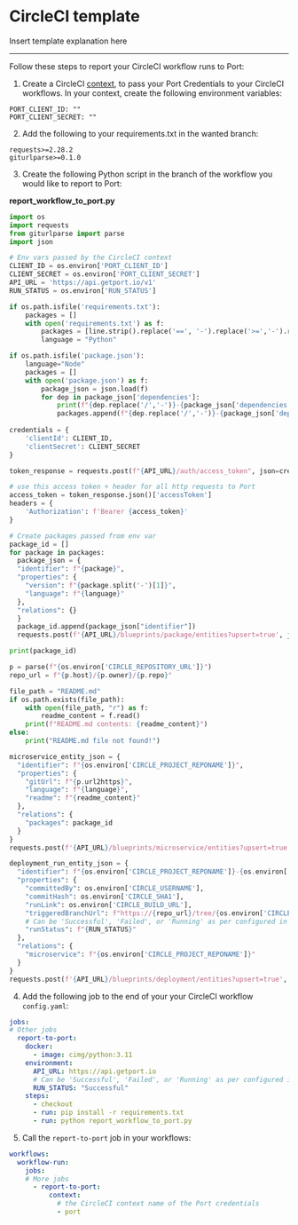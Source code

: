 # CircleCI template

Insert template explanation here

---

Follow these steps to report your CircleCI workflow runs to Port:
1. Create a CircleCI [context](https://circleci.com/docs/contexts/), to pass your Port Credentials to your CircleCI workflows. In your context, create the following environment variables:
```
PORT_CLIENT_ID: ""
PORT_CLIENT_SECRET: ""
```

2. Add the following to your requirements.txt in the wanted branch:
```
requests>=2.28.2
giturlparse>=0.1.0
```


3. Create the following Python script in the branch of the workflow you would like to report to Port:

**report_workflow_to_port.py**
```python 
import os
import requests
from giturlparse import parse
import json

# Env vars passed by the CircleCI context
CLIENT_ID = os.environ['PORT_CLIENT_ID']
CLIENT_SECRET = os.environ['PORT_CLIENT_SECRET']
API_URL = 'https://api.getport.io/v1'
RUN_STATUS = os.environ['RUN_STATUS']

if os.path.isfile('requirements.txt'):
    packages = [] 
    with open('requirements.txt') as f:
        packages = [line.strip().replace('==', '-').replace('>=','-').replace('<=', '-') for line in f if line.strip()]
        language = "Python"

if os.path.isfile('package.json'):
    language="Node"
    packages = []
    with open('package.json') as f:
        package_json = json.load(f)
        for dep in package_json['dependencies']:
            print(f"{dep.replace('/','-')}-{package_json['dependencies'][dep].replace('^','')}")
            packages.append(f"{dep.replace('/','-')}-{package_json['dependencies'][dep].replace('^','')}")
        
credentials = {
    'clientId': CLIENT_ID,
    'clientSecret': CLIENT_SECRET
}

token_response = requests.post(f"{API_URL}/auth/access_token", json=credentials)

# use this access token + header for all http requests to Port
access_token = token_response.json()['accessToken']
headers = {
    'Authorization': f'Bearer {access_token}'
}

# Create packages passed from env var
package_id = []
for package in packages:
  package_json = {
  "identifier": f"{package}",
  "properties": {
    "version": f"{package.split('-')[1]}",
    "language": f"{language}"
  },
  "relations": {}
  }
  package_id.append(package_json["identifier"])
  requests.post(f'{API_URL}/blueprints/package/entities?upsert=true', json=package_json, headers=headers)  

print(package_id)

p = parse(f"{os.environ['CIRCLE_REPOSITORY_URL']}")
repo_url = f"{p.host}/{p.owner}/{p.repo}"

file_path = "README.md"
if os.path.exists(file_path):
    with open(file_path, "r") as f:
        readme_content = f.read()
    print(f"README.md contents: {readme_content}")
else:
    print("README.md file not found!")

microservice_entity_json = {
  "identifier": f"{os.environ['CIRCLE_PROJECT_REPONAME']}",
  "properties": {
    "gitUrl": f"{p.url2https}",
    "language": f"{language}",
    "readme": f"{readme_content}"
  },
  "relations": {
    "packages": package_id
  }
}
requests.post(f'{API_URL}/blueprints/microservice/entities?upsert=true', json=microservice_entity_json, headers=headers)

deployment_run_entity_json = {
  "identifier": f"{os.environ['CIRCLE_PROJECT_REPONAME']}-{os.environ['CIRCLE_BRANCH']}-{os.environ['CIRCLE_WORKFLOW_ID']}",
  "properties": {
    "committedBy": os.environ['CIRCLE_USERNAME'],
    "commitHash": os.environ['CIRCLE_SHA1'],
    "runLink": os.environ['CIRCLE_BUILD_URL'],
    "triggeredBranchUrl": f"https://{repo_url}/tree/{os.environ['CIRCLE_BRANCH']}",
    # Can be 'Successful', 'Failed', or 'Running' as per configured in the 'workflowRun' Blueprint
    "runStatus": f"{RUN_STATUS}"
  },
  "relations": {
    "microservice": f"{os.environ['CIRCLE_PROJECT_REPONAME']}"
  }
}
requests.post(f'{API_URL}/blueprints/deployment/entities?upsert=true', json=deployment_run_entity_json, headers=headers)
```


4. Add the following job to the end of your your CircleCI workflow `config.yaml`:

``` yaml
jobs:
# Other jobs
  report-to-port:
    docker:
      - image: cimg/python:3.11
    environment:
      API_URL: https://api.getport.io
      # Can be 'Successful', 'Failed', or 'Running' as per configured in the 'workflowRun' Blueprint
      RUN_STATUS: "Successful" 
    steps:
      - checkout
      - run: pip install -r requirements.txt
      - run: python report_workflow_to_port.py
```

5. Call the `report-to-port` job in your workflows:
```yaml
workflows:
  workflow-run:
    jobs:
    # More jobs
      - report-to-port:
          context:
            # the CircleCI context name of the Port credentials
            - port
```